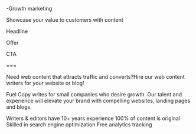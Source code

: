 -Growth marketing

Showcase your value to customers with content


Headline

Offer

CTA 


===


Need web content that attracts traffic and converts?Hire our web content writers for your website or blog!

Fuel Copy writes for small companies who desire growth. Our talent and experience will elevate your brand with compelling websites, landing pages and blogs. 

Writers & editors have 10+ years experience
100% of content is original
Skilled in search engine optimization
Free analytics tracking
